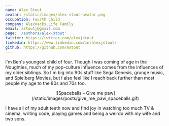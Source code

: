 ```yaml
---
name: Alex Stout
avatar: /static/images/alex-stout-avatar.png
occupation: Fourth Child
company: AlexHacks.Life Family
email: astoutj@gmail.com
page: '/authors/alex-stout'
twitter: https://twitter.com/alexjstout
linkedin: https://www.linkedin.com/in/alexjstout/
github: https://github.com/astout
---
```


I'm Ben's youngest child of four. Though I was coming of age in the Noughties, much of my pop-culture influence comes from the influences of my older siblings. So I'm big into 90s stuff like Sega Genesis, grunge music, and Spielberg Movies, but I also feel like I reach back further than most people my age to the 80s and 70s too.

<p align="center">
  ![Spaceballs – Give me paw](/static/images/posts/give_me_paw_spaceballs.gif)
</p>

I have all of my adult teeth now and find joy in watching too much TV & cinema, writing code, playing games and being a weirdo with my wife and two sons.
